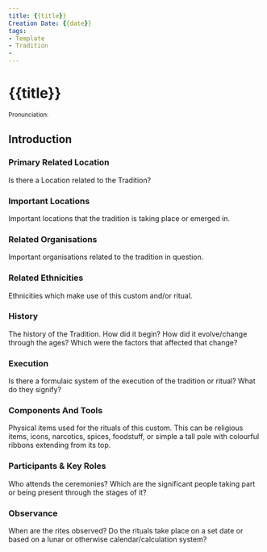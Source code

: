 ```yaml
---
title: {{title}}
Creation Date: {{date}}
tags:
- Template
- Tradition
- 
---
```


# {{title}}
<small>Pronunciation:</small>

## Introduction
### Primary Related Location
Is there a Location related to the Tradition?
### Important Locations
Important locations that the tradition is taking place or emerged in.
### Related Organisations
Important organisations related to the tradition in question.
### Related Ethnicities
Ethnicities which make use of this custom and/or ritual.
### History
The history of the Tradition. How did it begin? How did it evolve/change through the ages? Which were the factors that affected that change?
### Execution
Is there a formulaic system of the execution of the tradition or ritual? What do they signify?
### Components And Tools
Physical items used for the rituals of this custom. This can be religious items, icons, narcotics, spices, foodstuff, or simple a tall pole with colourful ribbons extending from its top.
### Participants & Key Roles
Who attends the ceremonies? Which are the significant people taking part or being present through the stages of it?
### Observance
When are the rites observed? Do the rituals take place on a set date or based on a lunar or otherwise calendar/calculation system?